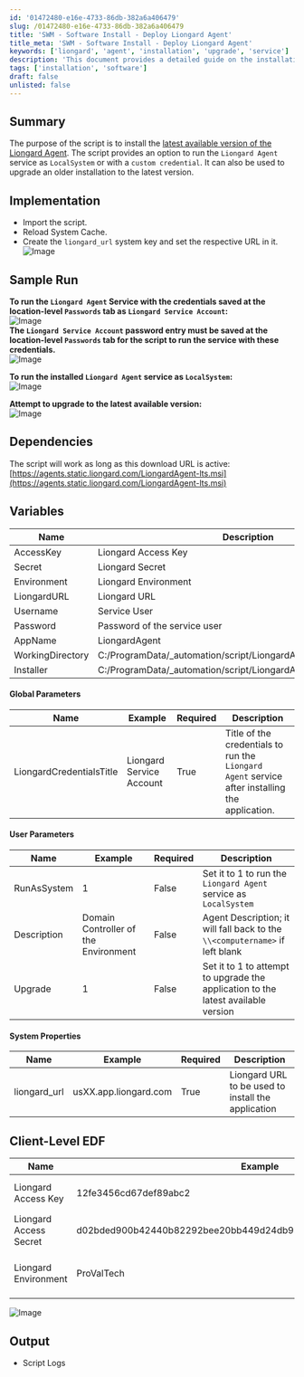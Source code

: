 ```yaml
---
id: '01472480-e16e-4733-86db-382a6a406479'
slug: /01472480-e16e-4733-86db-382a6a406479
title: 'SWM - Software Install - Deploy Liongard Agent'
title_meta: 'SWM - Software Install - Deploy Liongard Agent'
keywords: ['liongard', 'agent', 'installation', 'upgrade', 'service']
description: 'This document provides a detailed guide on the installation and upgrade of the Liongard Agent, including service configuration options and necessary parameters for successful execution.'
tags: ['installation', 'software']
draft: false
unlisted: false
---
```


## Summary

The purpose of the script is to install the [latest available version of the Liongard Agent](https://agents.static.liongard.com/LiongardAgent-lts.msi). The script provides an option to run the `Liongard Agent` service as `LocalSystem` or with a `custom credential`. It can also be used to upgrade an older installation to the latest version.

## Implementation

- Import the script.
- Reload System Cache.
- Create the `liongard_url` system key and set the respective URL in it.  
  ![Image](../../../static/img/docs/01472480-e16e-4733-86db-382a6a406479/image_1.webp)

## Sample Run

**To run the `Liongard Agent` Service with the credentials saved at the location-level `Passwords` tab as `Liongard Service Account`:**  
![Image](../../../static/img/docs/01472480-e16e-4733-86db-382a6a406479/image_2.webp)  
**The `Liongard Service Account` password entry must be saved at the location-level `Passwords` tab for the script to run the service with these credentials.**  
![Image](../../../static/img/docs/01472480-e16e-4733-86db-382a6a406479/image_3.webp)  

**To run the installed `Liongard Agent` service as `LocalSystem`:**  
![Image](../../../static/img/docs/01472480-e16e-4733-86db-382a6a406479/image_4.webp)  

**Attempt to upgrade to the latest available version:**  
![Image](../../../static/img/docs/01472480-e16e-4733-86db-382a6a406479/image_5.webp)  

## Dependencies

The script will work as long as this download URL is active:  
[https://agents.static.liongard.com/LiongardAgent-lts.msi](https://agents.static.liongard.com/LiongardAgent-lts.msi)

## Variables

| Name              | Description                        |
|-------------------|------------------------------------|
| AccessKey         | Liongard Access Key                |
| Secret            | Liongard Secret                    |
| Environment       | Liongard Environment                |
| LiongardURL       | Liongard URL                       |
| Username          | Service User                       |
| Password          | Password of the service user       |
| AppName           | LiongardAgent                      |
| WorkingDirectory   | C:/ProgramData/_automation/script/LiongardAgent |
| Installer         | C:/ProgramData/_automation/script/LiongardAgent/LiongardAgent.msi |

#### Global Parameters

| Name                     | Example                     | Required | Description                                                                                           |
|--------------------------|-----------------------------|----------|-------------------------------------------------------------------------------------------------------|
| LiongardCredentialsTitle | Liongard Service Account     | True     | Title of the credentials to run the `Liongard Agent` service after installing the application.       |

#### User Parameters

| Name        | Example                           | Required | Description                                                                                           |
|-------------|-----------------------------------|----------|-------------------------------------------------------------------------------------------------------|
| RunAsSystem | 1                                 | False    | Set it to 1 to run the `Liongard Agent` service as `LocalSystem`                                    |
| Description | Domain Controller of the Environment | False | Agent Description; it will fall back to the `\\<computername>` if left blank                           |
| Upgrade     | 1                                 | False    | Set it to 1 to attempt to upgrade the application to the latest available version                    |

#### System Properties

| Name         | Example              | Required | Description                                              |
|--------------|----------------------|----------|----------------------------------------------------------|
| liongard_url | usXX.app.liongard.com| True     | Liongard URL to be used to install the application       |

## Client-Level EDF

| Name                     | Example                     | Required | Description                                      |
|--------------------------|-----------------------------|----------|--------------------------------------------------|
| Liongard Access Key      | 12fe3456cd67def89abc2       | True     | Liongard Access Key of the client                |
| Liongard Access Secret    | d02bded900b42440b82292bee20bb449d24db9be4e2802808b0444209e8249dd | True | Liongard Secret of the client                    |
| Liongard Environment      | ProValTech                  | True     | Client Name in Liongard Portal                   |  
![Image](../../../static/img/docs/01472480-e16e-4733-86db-382a6a406479/image_6.webp)  

## Output

- Script Logs
